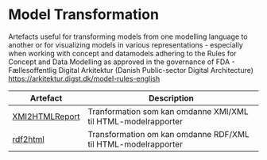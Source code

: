 # Model Transformation
Artefacts useful for transforming models from one modelling language to another or for visualizing models in various representations - especially when working with concept and datamodels adhering to the Rules for Concept and Data Modelling as approved in the governance of FDA - Fællesoffentlig Digital Arkitektur (Danish Public-sector Digital Architecture) https://arkitektur.digst.dk/model-rules-english


Artefact | Description
------------ | -------------
[XMI2HTMLReport](https://github.com/digst/modeltransformation/tree/master/XMI2HTMLReport)  | Tranformation som kan omdanne XMI/XML til HTML-modelrapporter
[rdf2html](https://github.com/digst/modeltransformation/tree/master/rdf2html)  | Transformation om kan omdanne RDF/XML til HTML-modelrapporter
